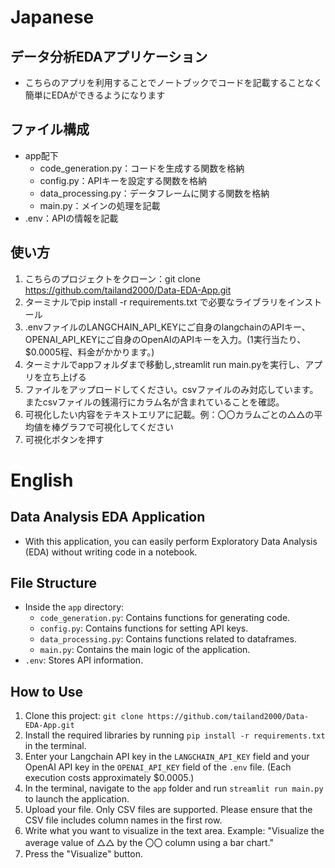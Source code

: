 # Japanese
## データ分析EDAアプリケーション
- こちらのアプリを利用することでノートブックでコードを記載することなく簡単にEDAができるようになります

## ファイル構成
- app配下
    - code_generation.py：コードを生成する関数を格納
    - config.py：APIキーを設定する関数を格納
    - data_processing.py：データフレームに関する関数を格納
    - main.py：メインの処理を記載
- .env：APIの情報を記載


## 使い方
1. こちらのプロジェクトをクローン：git clone https://github.com/tailand2000/Data-EDA-App.git
2. ターミナルでpip install -r requirements.txt で必要なライブラリをインストール
3. .envファイルのLANGCHAIN_API_KEYにご自身のlangchainのAPIキー、OPENAI_API_KEYにご自身のOpenAIのAPIキーを入力。(1実行当たり、$0.0005程、料金がかかります。)
4. ターミナルでappフォルダまで移動し,streamlit run main.pyを実行し、アプリを立ち上げる
5. ファイルをアップロードしてください。csvファイルのみ対応しています。またcsvファイルの銭湯行にカラム名が含まれていることを確認。
6.  可視化したい内容をテキストエリアに記載。例：〇〇カラムごとの△△の平均値を棒グラフで可視化してください
7.  可視化ボタンを押す

# English
## Data Analysis EDA Application
- With this application, you can easily perform Exploratory Data Analysis (EDA) without writing code in a notebook.

## File Structure
- Inside the `app` directory:
    - `code_generation.py`: Contains functions for generating code.
    - `config.py`: Contains functions for setting API keys.
    - `data_processing.py`: Contains functions related to dataframes.
    - `main.py`: Contains the main logic of the application.
- `.env`: Stores API information.

## How to Use
1. Clone this project: `git clone https://github.com/tailand2000/Data-EDA-App.git`
2. Install the required libraries by running `pip install -r requirements.txt` in the terminal.
3. Enter your Langchain API key in the `LANGCHAIN_API_KEY` field and your OpenAI API key in the `OPENAI_API_KEY` field of the `.env` file. (Each execution costs approximately $0.0005.)
4. In the terminal, navigate to the `app` folder and run `streamlit run main.py` to launch the application.
5. Upload your file. Only CSV files are supported. Please ensure that the CSV file includes column names in the first row.
6. Write what you want to visualize in the text area. Example: "Visualize the average value of △△ by the 〇〇 column using a bar chart."
7. Press the "Visualize" button.